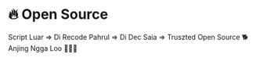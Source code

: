 # 🔥 Open Source
Script Luar => Di Recode Pahrul => Di Dec Saia => Truszted Open Source
🐕 Anjing Ngga Loo 🖕🤣🤣
